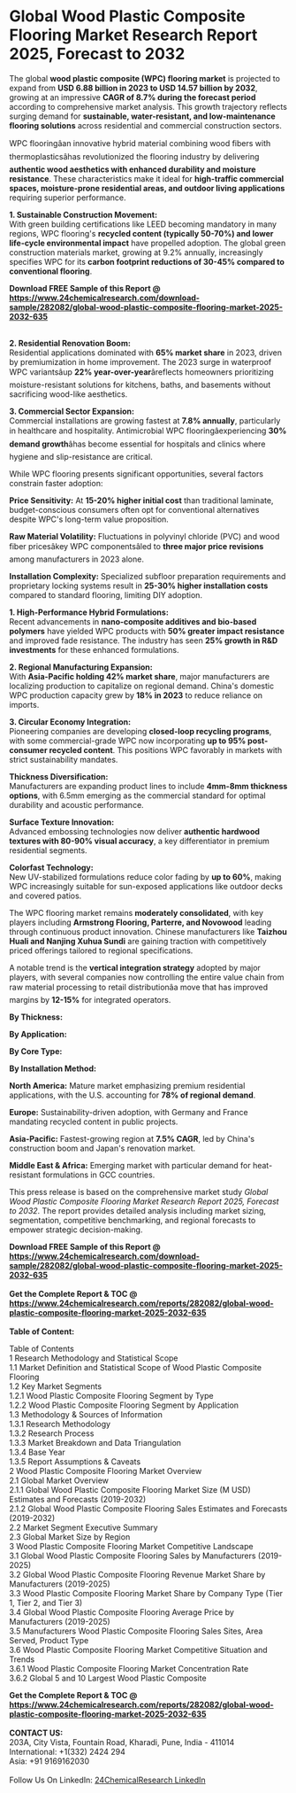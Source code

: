 <h1>Global Wood Plastic Composite Flooring Market Research Report 2025, Forecast to 2032</h1><p>The global <strong>wood plastic composite (WPC) flooring market</strong> is projected to expand from <strong>USD 6.88 billion in 2023 to USD 14.57 billion by 2032</strong>, growing at an impressive <strong>CAGR of 8.7% during the forecast period</strong> according to comprehensive market analysis. This growth trajectory reflects surging demand for <strong>sustainable, water-resistant, and low-maintenance flooring solutions</strong> across residential and commercial construction sectors.</p><p>WPC flooringâan innovative hybrid material combining wood fibers with thermoplasticsâhas revolutionized the flooring industry by delivering <strong>authentic wood aesthetics with enhanced durability and moisture resistance</strong>. These characteristics make it ideal for <strong>high-traffic commercial spaces, moisture-prone residential areas, and outdoor living applications</strong> requiring superior performance.</p><p><strong>1. Sustainable Construction Movement:</strong><br>
With green building certifications like LEED becoming mandatory in many regions, WPC flooring's <strong>recycled content (typically 50-70%) and lower life-cycle environmental impact</strong> have propelled adoption. The global green construction materials market, growing at 9.2% annually, increasingly specifies WPC for its <strong>carbon footprint reductions of 30-45% compared to conventional flooring</strong>.</p><div><b>Download FREE Sample of this Report @ 
            <a href="https://www.24chemicalresearch.com/download-sample/282082/global-wood-plastic-composite-flooring-market-2025-2032-635">
            https://www.24chemicalresearch.com/download-sample/282082/global-wood-plastic-composite-flooring-market-2025-2032-635</a></b></div><br><p><strong>2. Residential Renovation Boom:</strong><br>
Residential applications dominated with <strong>65% market share</strong> in 2023, driven by premiumization in home improvement. The 2023 surge in waterproof WPC variantsâup <strong>22% year-over-year</strong>âreflects homeowners prioritizing moisture-resistant solutions for kitchens, baths, and basements without sacrificing wood-like aesthetics.</p><p><strong>3. Commercial Sector Expansion:</strong><br>
Commercial installations are growing fastest at <strong>7.8% annually</strong>, particularly in healthcare and hospitality. Antimicrobial WPC flooringâexperiencing <strong>30% demand growth</strong>âhas become essential for hospitals and clinics where hygiene and slip-resistance are critical.</p><p>While WPC flooring presents significant opportunities, several factors constrain faster adoption:</p><p><strong>Price Sensitivity:</strong> At <strong>15-20% higher initial cost</strong> than traditional laminate, budget-conscious consumers often opt for conventional alternatives despite WPC's long-term value proposition.</p><p><strong>Raw Material Volatility:</strong> Fluctuations in polyvinyl chloride (PVC) and wood fiber pricesâkey WPC componentsâled to <strong>three major price revisions</strong> among manufacturers in 2023 alone.</p><p><strong>Installation Complexity:</strong> Specialized subfloor preparation requirements and proprietary locking systems result in <strong>25-30% higher installation costs</strong> compared to standard flooring, limiting DIY adoption.</p><p><strong>1. High-Performance Hybrid Formulations:</strong><br>
Recent advancements in <strong>nano-composite additives and bio-based polymers</strong> have yielded WPC products with <strong>50% greater impact resistance</strong> and improved fade resistance. The industry has seen <strong>25% growth in R&amp;D investments</strong> for these enhanced formulations.</p><p><strong>2. Regional Manufacturing Expansion:</strong><br>
With <strong>Asia-Pacific holding 42% market share</strong>, major manufacturers are localizing production to capitalize on regional demand. China's domestic WPC production capacity grew by <strong>18% in 2023</strong> to reduce reliance on imports.</p><p><strong>3. Circular Economy Integration:</strong><br>
Pioneering companies are developing <strong>closed-loop recycling programs</strong>, with some commercial-grade WPC now incorporating <strong>up to 95% post-consumer recycled content</strong>. This positions WPC favorably in markets with strict sustainability mandates.</p><p><strong>Thickness Diversification:</strong><br>
	Manufacturers are expanding product lines to include <strong>4mm-8mm thickness options</strong>, with 6.5mm emerging as the commercial standard for optimal durability and acoustic performance.</p><p><strong>Surface Texture Innovation:</strong><br>
	Advanced embossing technologies now deliver <strong>authentic hardwood textures with 80-90% visual accuracy</strong>, a key differentiator in premium residential segments.</p><p><strong>Colorfast Technology:</strong><br>
	New UV-stabilized formulations reduce color fading by <strong>up to 60%</strong>, making WPC increasingly suitable for sun-exposed applications like outdoor decks and covered patios.</p><p>The WPC flooring market remains <strong>moderately consolidated</strong>, with key players including <strong>Armstrong Flooring, Parterre, and Novowood</strong> leading through continuous product innovation. Chinese manufacturers like <strong>Taizhou Huali and Nanjing Xuhua Sundi</strong> are gaining traction with competitively priced offerings tailored to regional specifications.</p><p>A notable trend is the <strong>vertical integration strategy</strong> adopted by major players, with several companies now controlling the entire value chain from raw material processing to retail distributionâa move that has improved margins by <strong>12-15%</strong> for integrated operators.</p><p><strong>By Thickness:</strong></p><p><strong>By Application:</strong></p><p><strong>By Core Type:</strong></p><p><strong>By Installation Method:</strong></p><p><strong>North America:</strong> Mature market emphasizing premium residential applications, with the U.S. accounting for <strong>78% of regional demand</strong>.</p><p><strong>Europe:</strong> Sustainability-driven adoption, with Germany and France mandating recycled content in public projects.</p><p><strong>Asia-Pacific:</strong> Fastest-growing region at <strong>7.5% CAGR</strong>, led by China's construction boom and Japan's renovation market.</p><p><strong>Middle East &amp; Africa:</strong> Emerging market with particular demand for heat-resistant formulations in GCC countries.</p><p>This press release is based on the comprehensive market study <em>Global Wood Plastic Composite Flooring Market Research Report 2025, Forecast to 2032</em>. The report provides detailed analysis including market sizing, segmentation, competitive benchmarking, and regional forecasts to empower strategic decision-making.</p><div><b>Download FREE Sample of this Report @ 
            <a href="https://www.24chemicalresearch.com/download-sample/282082/global-wood-plastic-composite-flooring-market-2025-2032-635">
            https://www.24chemicalresearch.com/download-sample/282082/global-wood-plastic-composite-flooring-market-2025-2032-635</a></b></div><br><div><b>Get the Complete Report & TOC @ 
            <a href="https://www.24chemicalresearch.com/reports/282082/global-wood-plastic-composite-flooring-market-2025-2032-635">
            https://www.24chemicalresearch.com/reports/282082/global-wood-plastic-composite-flooring-market-2025-2032-635</a></b></div><br>
            <b>Table of Content:</b><p>Table of Contents<br />
1 Research Methodology and Statistical Scope<br />
1.1 Market Definition and Statistical Scope of Wood Plastic Composite Flooring<br />
1.2 Key Market Segments<br />
1.2.1 Wood Plastic Composite Flooring Segment by Type<br />
1.2.2 Wood Plastic Composite Flooring Segment by Application<br />
1.3 Methodology & Sources of Information<br />
1.3.1 Research Methodology<br />
1.3.2 Research Process<br />
1.3.3 Market Breakdown and Data Triangulation<br />
1.3.4 Base Year<br />
1.3.5 Report Assumptions & Caveats<br />
2 Wood Plastic Composite Flooring Market Overview<br />
2.1 Global Market Overview<br />
2.1.1 Global Wood Plastic Composite Flooring Market Size (M USD) Estimates and Forecasts (2019-2032)<br />
2.1.2 Global Wood Plastic Composite Flooring Sales Estimates and Forecasts (2019-2032)<br />
2.2 Market Segment Executive Summary<br />
2.3 Global Market Size by Region<br />
3 Wood Plastic Composite Flooring Market Competitive Landscape<br />
3.1 Global Wood Plastic Composite Flooring Sales by Manufacturers (2019-2025)<br />
3.2 Global Wood Plastic Composite Flooring Revenue Market Share by Manufacturers (2019-2025)<br />
3.3 Wood Plastic Composite Flooring Market Share by Company Type (Tier 1, Tier 2, and Tier 3)<br />
3.4 Global Wood Plastic Composite Flooring Average Price by Manufacturers (2019-2025)<br />
3.5 Manufacturers Wood Plastic Composite Flooring Sales Sites, Area Served, Product Type<br />
3.6 Wood Plastic Composite Flooring Market Competitive Situation and Trends<br />
3.6.1 Wood Plastic Composite Flooring Market Concentration Rate<br />
3.6.2 Global 5 and 10 Largest Wood Plastic Composite </p><div><b>Get the Complete Report & TOC @ 
            <a href="https://www.24chemicalresearch.com/reports/282082/global-wood-plastic-composite-flooring-market-2025-2032-635">
            https://www.24chemicalresearch.com/reports/282082/global-wood-plastic-composite-flooring-market-2025-2032-635</a></b></div><br><b>CONTACT US:</b><br>
            203A, City Vista, Fountain Road, Kharadi, Pune, India - 411014<br>
            International: +1(332) 2424 294<br>
            Asia: +91 9169162030 <br><br>
            Follow Us On LinkedIn: <a href="https://www.linkedin.com/company/24chemicalresearch/">24ChemicalResearch LinkedIn</a>